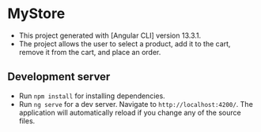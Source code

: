 # MyStore

* This project generated with [Angular CLI] version 13.3.1.
* The project allows the user to select a product, add it to the cart, remove it from the cart, and place an order.

## Development server
* Run `npm install` for installing dependencies.
* Run `ng serve` for a dev server. Navigate to `http://localhost:4200/`. The application will automatically reload if you change any of the source files.
